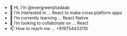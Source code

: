 - 👋 Hi, I’m @evergreenshadaab
- 👀 I’m interested in ... React to make cross platform apps 
- 🌱 I’m currently learning ... React Native
- 💞️ I’m looking to collaborate on ... React
- 📫 How to reach me ... +919754433110

<!---
evergreenshadaab/evergreenshadaab is a ✨ special ✨ repository because its `README.md` (this file) appears on your GitHub profile.
You can click the Preview link to take a look at your changes.
--->
